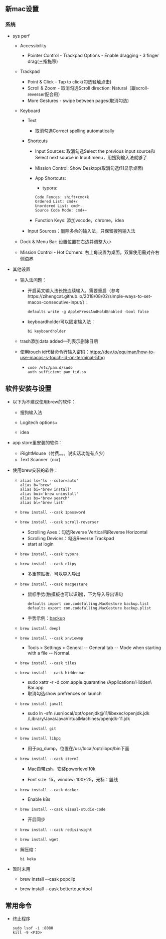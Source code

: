 ## 新mac设置

### 系统


- sys perf

  - Accessibility

    - Pointer Control - Trackpad Options - Enable dragging - 3 finger drag(三指拖移)

  - Trackpad

    - Point & Click - Tap to click(勾选轻触点击)
    - Scroll & Zoom - 取消勾选Scroll direction: Natural（跟scroll-reverser配合用）
    - More Gestures - swipe between pages(取消勾选)

  - Keyboard

    - Text

      - 取消勾选Correct spelling automatically

    - Shortcuts

      - Input Sources: 取消勾选Select the previous input source和Select next source in Input menu，用搜狗输入法就够了

      - Mission Control: Show Desktop(取消勾选f11显示桌面)

      - App Shortcuts:

        - typora:

        ```
        Code Fences: shift+cmd+k
        Ordered List: cmd+/
        Unordered List: cmd+.
        Source Code Mode: cmd+~
        ```

      - Function Keys: 添加vscode，chrome，idea

    - Input Sources：删除多余的输入法，只保留搜狗输入法

  - Dock & Menu Bar: 设置位置在右边并调整大小

  - Mission Control - Hot Corners: 右上角设置为桌面，双屏使用需对齐右侧边界

- 其他设置

  
  - 输入法问题：

      - 开启英文输入法长按连续输入，需要重启（参考https://zihengcat.github.io/2018/08/02/simple-ways-to-set-macos-consecutive-input/）：
  
        ```
        defaults write -g ApplePressAndHoldEnabled -bool false
        ```
  
      - keyboardholder可以固定输入法：
  
        ```
        bi keyboardholder
        ```
  
  - trash添加data added一列表示删除日期
  
  
  - 使用touch id代替命令行输入密码：https://dev.to/equiman/how-to-use-macos-s-touch-id-on-terminal-5fhg
  
    - ```
      code /etc/pam.d/sudo
      auth sufficient pam_tid.so
      ```

## 软件安装与设置

- 以下为不建议使用brew的软件：

  - 搜狗输入法

  - Logitech options+

  - idea

- app store里安装的软件：

  - iRightMouse（付费。。。说实话功能有点少）
  - Text Scanner（ocr)
  
- 使用brew安装的软件：

  - ```
    alias ls='ls --color=auto'
    alias b='brew'
    alias bi='brew install'
    alias bui='brew uninstall'
    alias bs='brew search'
    alias bl='brew list'
    ```
  
  - ```
    brew install --cask 1password
    ```
  
  - ```
    brew install --cask scroll-reverser
    ```
  
    - Scrolling Axes：勾选Reverse Vertical和Reverse Horizontal
    - Scrolling Devices：勾选Reverse Trackpad
    - start at login
  
  - ```
    brew install --cask typora
    ```
  
  - ```
    brew install --cask clipy
    ```
  
    - 多重剪贴板，可以导入导出
  
  - ```
    brew install --cask macgesture
    ```
  
    - 鼠标手势(触摸板也可以识别)，下为导入导出语句
  
      ```
      defaults import com.codefalling.MacGesture backup.list
      defaults export com.codefalling.MacGesture backup.plist
      ```
  
    - 手势示例：[backup](resources/backup.plist)
  
  - ```
    brew install deepl
    ```
  
  - ```
    brew install --cask xnviewmp
    ```
  
    - Tools > Settings > General -- General tab -- Mode when starting with a file -- Normal.
  
  - ```
    brew install --cask tiles
    ```
  
  - ```
    brew install --cask hiddenbar
    ```
  
    - sudo xattr -r -d com.apple.quarantine /Applications/Hidden\ Bar.app
    - 取消勾选show prefrences on launch
  
  - ```
    brew install java11
    ```
  
    - sudo ln -sfn /usr/local/opt/openjdk@11/libexec/openjdk.jdk /Library/Java/JavaVirtualMachines/openjdk-11.jdk
  
  - ```
    brew install git
    ```
  
  - ```
    brew install libpq
    ```

    - 用于pg_dump，位置在/usr/local/opt/libpq/bin下面
  
  - ```
    brew install --cask iterm2
    ```

    - Mac自带zsh，安装powerlevel10k

    - Font size: 15，window: 100*25，光标：竖线

  - ```
    brew install --cask docker
    ```
  
    - Enable k8s
  
  - ```
    brew install --cask visual-studio-code
    ```
  
    - 开启同步
  
  - ```
    brew install --cask redisinsight
    ```
  
  - ```
    brew install wget
    ```
  
  - 解压缩：
  
    ```
    bi keka
    ```
  


- 暂时未用

  - brew install --cask popclip

  - brew install --cask bettertouchtool



## 常用命令

- 终止程序

  ```
  sudo lsof -i :8080
  kill -9 <PID>
  ```

  



​	